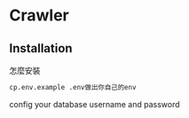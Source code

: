 # Crawler

## Installation
怎麼安裝

```bash
cp.env.example .env做出你自己的env
```

config your database username and password